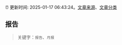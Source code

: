 :alarm_clock: 更新时间: 2025-01-17 06:43:24。[文章来源](/README.md)、[文章分类](/TAGS.md)

## 报告


> 关键字：`报告`、`月报`



